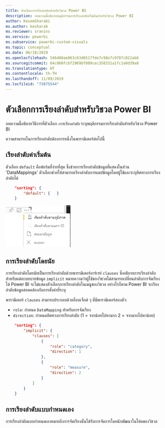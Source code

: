 ```yaml
---
title: ตัวเลือกการเรียงลำดับสำหรับวิชวล Power BI
description: บทความนี้อธิบายพฤติกรรมการเรียงลำดับเริ่มต้นสำหรับวิชวล Power BI
author: KesemSharabi
ms.author: kesharab
ms.reviewer: sranins
ms.service: powerbi
ms.subservice: powerbi-custom-visuals
ms.topic: conceptual
ms.date: 06/18/2019
ms.openlocfilehash: 546480ae863c63d6517fde7c98e7c9787c022ab6
ms.sourcegitcommit: 64c860fcbf2969bf089cec358331a1fc1e0d39a8
ms.translationtype: HT
ms.contentlocale: th-TH
ms.lasthandoff: 11/09/2019
ms.locfileid: "73875544"
---
```

# <a name="sorting-options-for-power-bi-visuals"></a>ตัวเลือกการเรียงลำดับสำหรับวิชวล Power BI

บทความนี้อธิบายวิธีการที่ตัวเลือก *การเรียงลำดับ* ระบุพฤติกรรมการเรียงลำดับสำหรับวิชวล Power BI 

ความสามารถในการเรียงลำดับต้องการหนึ่งในพารามิเตอร์ต่อไปนี้

## <a name="default-sorting"></a>เรียงลำดับค่าเริ่มต้น

ตัวเลือก `default` คือฟอร์มที่ง่ายที่สุด ซึ่งช่วยการเรียงลำดับข้อมูลที่แสดงในส่วน 'DataMappings' ตัวเลือกช่วยให้สามารถเรียงลำดับการแมปข้อมูลโดยผู้ใช้และระบุทิศทางการเรียงลำดับได้

```json
    "sorting": {
        "default": {   }
    }
```

![ตัวเลือกการเรียงลำดับในเมนูบริบท](./media/sorting.png)

## <a name="implicit-sorting"></a>การเรียงลำดับโดยนัย

การเรียงลำดับโดยนัยเป็นการเรียงลำดับด้วยพารามิเตอร์อาร์เรย์ `clauses` ซึ่งอธิบายการเรียงลำดับสำหรับแต่ละบทบาทข้อมูล `implicit` หมายความว่าผู้ใช้ของวิชวลไม่สามารถเปลี่ยนลำดับการจัดเรียงได้ Power BI จะไม่แสดงตัวเลือกการเรียงลำดับในเมนูของวิชวล อย่างไรก็ตาม Power BI จะเรียงลำดับข้อมูลสอดคล้องกับการตั้งค่าที่ระบุ

พารามิเตอร์ `clauses` สามารถประกอบด้วยอ็อบเจ็กต์ ๆ ที่มีพารามิเตอร์สองตัว:

- `role`: กำหนด `DataMapping` สำหรับการจัดเรียง
- `direction`: กำหนดทิศทางการเรียงลำดับ (1 = จากน้อยไปหามาก 2 = จากมากไปหาน้อย)

```json
    "sorting": {
        "implicit": {
            "clauses": [
                {
                    "role": "category",
                    "direction": 1
                },
                {
                    "role": "measure",
                    "direction": 2
                }
            ]
        }
    }
```

## <a name="custom-sorting"></a>การเรียงลำดับแบบกำหนดเอง

การเรียงลำดับแบบกำหนดเองหมายถึงการจัดเรียงนั้นได้รับการจัดการโดยนักพัฒนาในโค้ดของวิชวล
